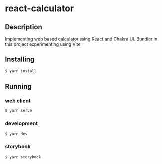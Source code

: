 # react-calculator

## Description
Implementing web based calculator using React and Chakra UI. Bundler in this project experimenting using Vite

## Installing
```bash
$ yarn install
```
## Running

### web client
```bash
$ yarn serve
```
### development
```bash
$ yarn dev
```
### storybook
```bash
$ yarn storybook
```

